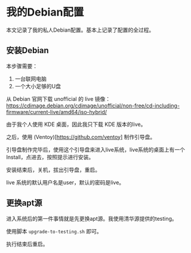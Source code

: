 # 我的Debian配置

本文记录了我的私人Debian配置。基本上记录了配置的全过程。

## 安装Debian

本步骤需要：

1. 一台联网电脑
2. 一个大小足够的U盘

从 Debian 官网下载 unofficial 的 live 镜像：https://cdimage.debian.org/cdimage/unofficial/non-free/cd-including-firmware/current-live/amd64/iso-hybrid/

由于我个人使用 KDE 桌面，因此我只下载 KDE 版本的live。

之后，使用 (Ventoy)[https://github.com/ventoy] 制作引导盘。

引导盘制作完毕后，使用这个引导盘来进入live系统，live系统的桌面上有一个Install，点进去，按照提示进行安装。

安装结束后，关机，拔出引导盘，重启。

live 系统的默认用户名是user，默认的密码是live。

## 更换apt源

进入系统后的第一件事情就是先更换apt源。我使用清华源提供的testing。

使用脚本 `upgrade-to-testing.sh` 即可。

执行结束后重启。

## 
